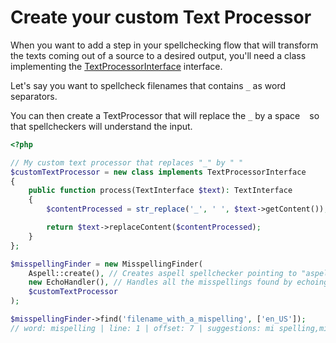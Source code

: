 # Create your custom Text Processor

When you want to add a step in your spellchecking flow that will transform
the texts coming out of a source to a desired output, you'll need a class implementing the
[TextProcessorInterface](https://github.com/tigitz/php-spellcheck/blob/master/src/TextProcessor/TextProcessorInterface.php) interface.

Let's say you want to spellcheck filenames that contains `_` as word separators.

You can then create a TextProcessor that will replace the `_` by a space ` ` so
that spellcheckers will understand the input.

```php
<?php

// My custom text processor that replaces "_" by " "
$customTextProcessor = new class implements TextProcessorInterface
{
    public function process(TextInterface $text): TextInterface
    {
        $contentProcessed = str_replace('_', ' ', $text->getContent());

        return $text->replaceContent($contentProcessed);
    }
};

$misspellingFinder = new MisspellingFinder(
    Aspell::create(), // Creates aspell spellchecker pointing to "aspell" as it's binary path
    new EchoHandler(), // Handles all the misspellings found by echoing their information
    $customTextProcessor
);

$misspellingFinder->find('filename_with_a_mispelling', ['en_US']);
// word: mispelling | line: 1 | offset: 7 | suggestions: mi spelling,mi-spelling,misspelling | context: []
```


